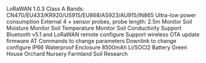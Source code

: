 LoRaWAN 1.0.3 Class A
Bands: CN470/EU433/KR920/US915/EU868/AS923/AU915/IN865
Ultra-low power consumption
External 4 × sensor probes, probe length: 2.5m
Monitor Soil Moisture
Monitor Soil Temperature
Monitor Soil Conductivity
Support Bluetooth v5.1 and LoRaWAN remote configure
Support wireless OTA update firmware
AT Commands to change parameters
Downlink to change configure
IP66 Waterproof Enclosure
8500mAh Li/SOCl2 Battery
Green House
Orchard Nursery
Farmland
Soil Research
